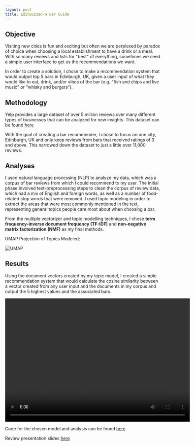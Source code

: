 ```yaml
---
layout: post
title: EdinBuzzed-A Bar Guide 
---
```


<h2>Objective</h2>
Visiting new cities is fun and exciting but often we are perplexed by paradox of choice when choosing a local establishment to have a drink or a meal. With so many reviews and lists for "best" of everything, sometimes we need a simple user interface to get us the recommendations we want. 

In order to create a solution, I chose to make a recommendation system that would output top 5 bars in Edinburgh, UK, given a user input of what they would like to eat, drink, and/or vibes of the bar (e.g. "fish and chips and live music" or "whisky and burgers"). 

<h2>Methodology</h2>
Yelp provides a large dataset of over 5 million reviews over many different types of businesses that can be analyzed for new insights. This dataset can be found <a href="https://www.yelp.com/dataset">here</a> 

With the goal of creating a bar recommender, I chose to focus on one city, Edinburgh, UK and only keep reviews from bars that received ratings of 3 and above. This narrowed down the dataset to just a little over 11,000 reviews. 

<h2>Analyses</h2>
I used natural language processing (NLP) to analyze my data, which was a corpus of bar reviews from which I could recommend to my user. The initial phase involved text-preprocessing steps to clean the corpus of review data, which had a mix of English and foreign words, as well as a number of food-related stop words that were removed. I used topic modeling in order to extract the areas that were most commonly mentioned in the text, representing general topics people care most about when choosing a bar. 

From the multiple vectorizer and topic modelling techniques, I chose **term frequency-inverse document frequency (TF-IDF)** and **non-negative matrix factorization (NMF)** as my final methods. 

UMAP Projection of Topics Modeled: 

![UMAP]({{sodas32.github.io}}/images/UMAP.png)

<h2>Results</h2>
Using the document vectors created by my topic model, I created a simple recommendation system that would calculate the cosine similarity between a vector created from any user input and the documents in my corpus and output the 5 highest values and the associated bars. 

<video controls="controls" width="600" height="400" 
       name="Video Name" src="{{sodas32.github.io}}/images/Screen.mp4"></video>

Code for the chosen model and analysis can be found <a href="https://github.com/sodas32/Metis-Project-4/blob/master/Project4_NLP.ipynb">here</a>

Review presentation slides <a href="https://github.com/sodas32/Metis-Project-4/blob/master/Project4Sonali.pdf">here</a>
